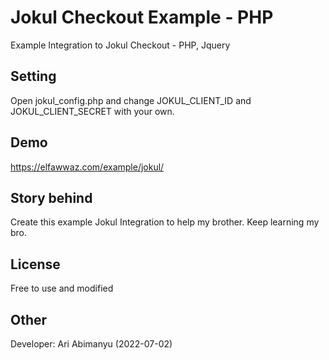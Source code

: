 # Jokul Checkout Example - PHP
 Example Integration to Jokul Checkout - PHP, Jquery


## Setting
Open jokul_config.php and change JOKUL_CLIENT_ID and JOKUL_CLIENT_SECRET with your own.


## Demo
https://elfawwaz.com/example/jokul/

## Story behind
Create this example Jokul Integration to help my brother. Keep learning my bro.


## License
Free to use and modified

## Other
Developer: Ari Abimanyu (2022-07-02)
